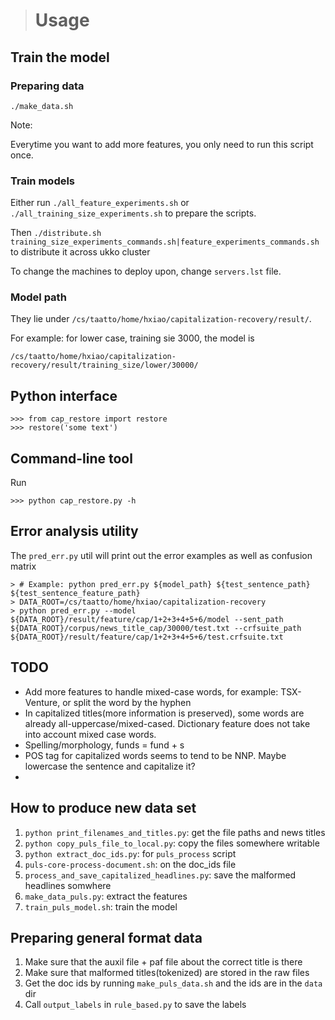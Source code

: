 ># Usage

## Train the model

### Preparing data


    ./make_data.sh


Note:

Everytime you want to add more features, you only need to run this script once.

### Train models

Either run `./all_feature_experiments.sh` or `./all_training_size_experiments.sh` to prepare the scripts.

Then `./distribute.sh training_size_experiments_commands.sh|feature_experiments_commands.sh` to distribute it across ukko cluster

To change the machines to deploy upon, change `servers.lst` file.

### Model path

They lie under `/cs/taatto/home/hxiao/capitalization-recovery/result/`.

For example: for lower case, training sie 3000, the model is

`/cs/taatto/home/hxiao/capitalization-recovery/result/training_size/lower/30000/`

## Python interface

```
>>> from cap_restore import restore
>>> restore('some text')
```

## Command-line tool

Run 

```
>>> python cap_restore.py -h
```

## Error analysis utility

The `pred_err.py` util will print out the error examples as well as confusion matrix

    > # Example: python pred_err.py ${model_path} ${test_sentence_path} ${test_sentence_feature_path}
	> DATA_ROOT=/cs/taatto/home/hxiao/capitalization-recovery
    > python pred_err.py --model ${DATA_ROOT}/result/feature/cap/1+2+3+4+5+6/model --sent_path ${DATA_ROOT}/corpus/news_title_cap/30000/test.txt --crfsuite_path ${DATA_ROOT}/result/feature/cap/1+2+3+4+5+6/test.crfsuite.txt

## TODO
- Add more features to handle mixed-case words, for example: TSX-Venture, or split the word by the hyphen
- In capitalized titles(more information is preserved), some words are already all-uppercase/mixed-cased. Dictionary feature does not take into account mixed case words.
- Spelling/morphology, funds = fund + s
- POS tag for capitalized words seems to tend to be NNP. Maybe lowercase the sentence and capitalize it?
- 


## How to produce new data set

1. `python print_filenames_and_titles.py`: get the file paths and news titles
2. `python copy_puls_file_to_local.py`: copy the files somewhere writable
3. `python extract_doc_ids.py`: for `puls_process` script
4. `puls-core-process-document.sh`: on the doc_ids file
4. `process_and_save_capitalized_headlines.py`: save the malformed headlines somwhere
5. `make_data_puls.py`: extract the features
6. `train_puls_model.sh`: train the model


## Preparing general format data

1. Make sure that the auxil file + paf file about the correct title is there
3. Make sure that malformed titles(tokenized) are stored in the raw files
2. Get the doc ids by running `make_puls_data.sh` and the ids are in the `data` dir
4. Call `output_labels` in `rule_based.py` to save the labels

